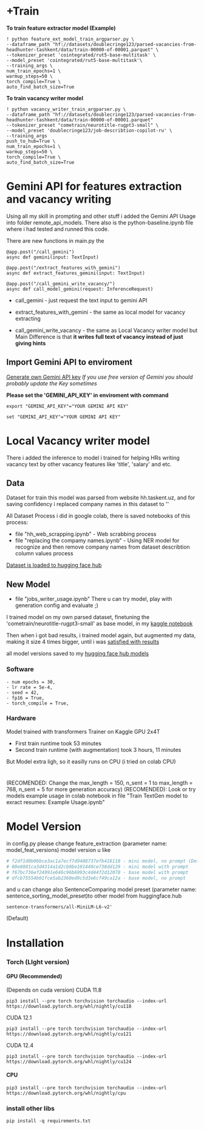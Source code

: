 # +Train 

**To train feature extractor model (Example)** 

```
! python feature_ext_model_train_argparser.py \
--dataframe_path "hf://datasets/doublecringe123/parsed-vacancies-from-headhunter-tashkent/data/train-00000-of-00001.parquet" \
--tokenizer_preset 'cointegrated/rut5-base-multitask' \
--model_preset 'cointegrated/rut5-base-multitask'\
--training_args \
num_train_epochs=1 \
warmup_steps=50 \
torch_compile=True \
auto_find_batch_size=True
```


**To train vacancy writer model**

```
! python vacancy_writer_train_argparser.py \
--dataframe_path "hf://datasets/doublecringe123/parsed-vacancies-from-headhunter-tashkent/data/train-00000-of-00001.parquet"
--tokenizer_preset "cometrain/neurotitle-rugpt3-small" \
--model_preset 'doublecringe123/job-describtion-copilot-ru' \
--training_args
push_to_hub=True \
num_train_epochs=1 \
warmup_steps=50 \
torch_compile=True \
auto_find_batch_size=True
```


# Gemini API for features extraction and vacancy writing 

Using all my skill in prompting and other stuff i added the Gemini API Usage into folder remote_api_models. There also is the python-baseline.ipynb file where i had tested and runned this code. 

There are new functions in main.py the 

```
@app.post("/call_gemini")
async def gemini(input: TextInput)

@app.post("/extract_features_with_gemini")
async def extract_features_gemini(input: TextInput) 

@app.post("/call_gemini_write_vacancy/")
async def call_model_gemini(request: InferenceRequest)
```

- call_gemini - just request the text input to gemini API 


- extract_features_with_gemini - the same as local model for vacancy extracting 


- call_gemini_write_vacancy - the same as Local Vacancy writer model but Main Difference is that **it writes full text of vacancy instead of just giving hints**

## Import Gemini API to enviroment

[Generate own Gemini API key](https://aistudio.google.com/app/apikey)
*If you use free version of Gemini you should probably update the Key sometimes*

**Please set the 'GEMINI_API_KEY' in enviroment with command**

```Linux Ubuntu Terminal 
export "GEMINI_API_KEY"="YOUR GEMINI API KEY"
```

```Windows cmd 
set "GEMINI_API_KEY"="YOUR GEMINI API KEY"
```

# Local Vacancy writer model 

There i added the inference to model i trained for helping HRs writing vacancy text by other vacancy features like 'title', 'salary' and etc. 

## Data

Dataset for train this model was parsed from website hh.taskent.uz, and for saving confidency i replaced company names in this dataset to ''

All Dataset Process i did in google colab, there is saved notebooks of this process: 

- file "hh_web_scrapping.ipynb" - Web scrabbing process 
- file "replacing the compamy names.ipynb" - Using NER model for recognize and then remove company names from dataset describtion column values process

[Dataset is loaded to hugging face hub](https://huggingface.co/datasets/doublecringe123/parsed-vacancies-from-headhunter-tashkent)

## New Model

- file "jobs_writer_usage.ipynb" There u can try model, play with generation config and evaluate ;) 

I trained model on my own parsed dataset, finetuning the 'cometrain/neurotitle-rugpt3-small' as base model, in my [kaggle notebook](https://www.kaggle.com/code/yannchikk/solution-for-my-summer-internship?scriptVersionId=191968661)

Then when i got bad results, i trained model again, but augmented my data, making it size 4 times bigger, until i was [satisfied with results](https://www.kaggle.com/code/yannchikk/solution-for-my-summer-internship?scriptVersionId=192142602)


all model versions saved to my [hugging face hub models](https://huggingface.co/doublecringe123/job-describtion-copilot-ru/)

### Software

    - num epochs = 30, 
    - lr rate = 5e-4, 
    - seed = 42, 
    - fp16 = True, 
    - torch_compile = True, 

### Hardware 
Model trained with transformers Trainer on Kaggle GPU 2x4T

- First train runtime took 53 minutes
- Second train runtime (with augmentation) took 3 hours, 11 minutes

But Model extra ligh, so it easilly runs on CPU (i tried on colab CPU)

#

(RECOMENDED: Change the max_length = 150, n_sent = 1 to  max_length = 768, n_sent = 5 for more generation accuracy) 
(RECOMENDED): Look or try models example usage in colab notebook in file "Train TextGen model to exract resumes: Example Usage.ipynb" 

# Model Version 

in config.py please change feature_extraction (parameter name: model_feat_versions) model version u like 

```python
# f2df1d0b06bce3ac1a7ecf7d9408737efb416118 - mini model, no prompt (Default)
# 00e8801ca3d4314a1d2cb0be101440ce738dd129 - mini model with prompt 
# f67bc736ef24991e646c96b6993c4d44f2d12078 - base model with prompt
# dfcb75554b01fce5ab2360ed9c5d3e6cf49ca12a - base model, no prompt
```

and u can change also SentenceComparing model preset (parameter name: sentence_sorting_model_preset)to other model from huggingface.hub 

```
sentence-transformers/all-MiniLM-L6-v2'
```
(Default)

# Installation 

### Torch (LIght version)

#### GPU (Recommended)

(Depends on cuda version)
CUDA 11.8 
```
pip3 install --pre torch torchvision torchaudio --index-url https://download.pytorch.org/whl/nightly/cu118
```

CUDA 12.1 
```
pip3 install --pre torch torchvision torchaudio --index-url https://download.pytorch.org/whl/nightly/cu121
```

CUDA 12.4
```
pip3 install --pre torch torchvision torchaudio --index-url https://download.pytorch.org/whl/nightly/cu124
```

#### CPU 

```
pip3 install --pre torch torchvision torchaudio --index-url https://download.pytorch.org/whl/nightly/cpu
```

### install other libs 
```
pip install -q requirements.txt
```
